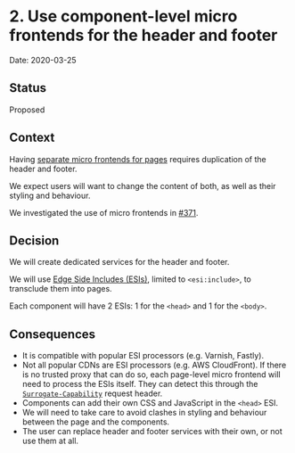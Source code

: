 # 2. Use component-level micro frontends for the header and footer

Date: 2020-03-25

## Status

Proposed

## Context

Having [separate micro frontends for pages] requires duplication of the header and footer.

We expect users will want to change the content of both, as well as their styling and behaviour.

We investigated the use of micro frontends in [#371][Spike].

## Decision

We will create dedicated services for the header and footer.

We will use [Edge Side Includes (ESIs)], limited to `<esi:include>`, to transclude them into pages. 

Each component will have 2 ESIs: 1 for the `<head>` and 1 for the `<body>`.

## Consequences

- It is compatible with popular ESI processors (e.g. Varnish, Fastly).
- Not all popular CDNs are ESI processors (e.g. AWS CloudFront). If there is no trusted proxy that can do so, each
  page-level micro frontend will need to process the ESIs itself. They can detect this through the
  [`Surrogate-Capability`][Surrogate-Capability] request header.
- Components can add their own CSS and JavaScript in the `<head>` ESI.
- We will need to take care to avoid clashes in styling and behaviour between the page and the components.
- The user can replace header and footer services with their own, or not use them at all.

[Edge Side Includes (ESIs)]: https://www.w3.org/TR/esi-lang
[Separate micro frontends for pages]: 0001-use-micro-frontends.md
[Spike]: https://github.com/libero/publisher/issues/371 "Spike for micro frontends architecture"
[Surrogate-Capability]: https://www.rfc-editor.org/rfc/rfc4229.html#section-2.1.101
